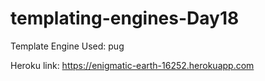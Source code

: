# templating-engines-Day18

Template Engine Used: pug

Heroku link: https://enigmatic-earth-16252.herokuapp.com